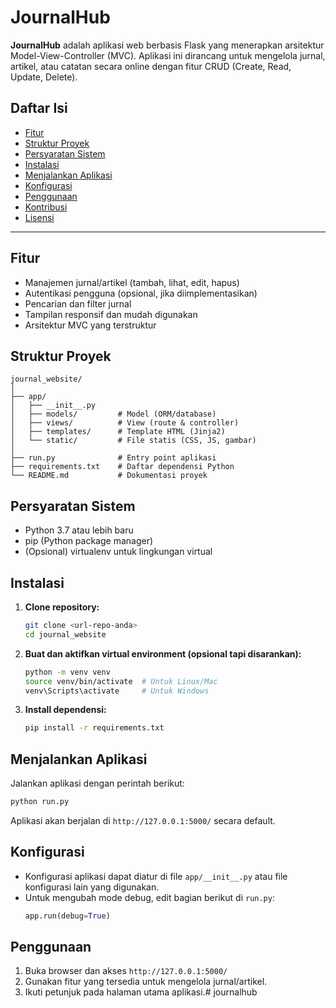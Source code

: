 # JournalHub

**JournalHub** adalah aplikasi web berbasis Flask yang menerapkan arsitektur Model-View-Controller (MVC). Aplikasi ini dirancang untuk mengelola jurnal, artikel, atau catatan secara online dengan fitur CRUD (Create, Read, Update, Delete).

## Daftar Isi

- [Fitur](#fitur)
- [Struktur Proyek](#struktur-proyek)
- [Persyaratan Sistem](#persyaratan-sistem)
- [Instalasi](#instalasi)
- [Menjalankan Aplikasi](#menjalankan-aplikasi)
- [Konfigurasi](#konfigurasi)
- [Penggunaan](#penggunaan)
- [Kontribusi](#kontribusi)
- [Lisensi](#lisensi)

---

## Fitur

- Manajemen jurnal/artikel (tambah, lihat, edit, hapus)
- Autentikasi pengguna (opsional, jika diimplementasikan)
- Pencarian dan filter jurnal
- Tampilan responsif dan mudah digunakan
- Arsitektur MVC yang terstruktur

## Struktur Proyek

```
journal_website/
│
├── app/
│   ├── __init__.py
│   ├── models/         # Model (ORM/database)
│   ├── views/          # View (route & controller)
│   ├── templates/      # Template HTML (Jinja2)
│   └── static/         # File statis (CSS, JS, gambar)
│
├── run.py              # Entry point aplikasi
├── requirements.txt    # Daftar dependensi Python
└── README.md           # Dokumentasi proyek
```

## Persyaratan Sistem

- Python 3.7 atau lebih baru
- pip (Python package manager)
- (Opsional) virtualenv untuk lingkungan virtual

## Instalasi

1. **Clone repository:**
   ```bash
   git clone <url-repo-anda>
   cd journal_website
   ```

2. **Buat dan aktifkan virtual environment (opsional tapi disarankan):**
   ```bash
   python -m venv venv
   source venv/bin/activate  # Untuk Linux/Mac
   venv\Scripts\activate     # Untuk Windows
   ```

3. **Install dependensi:**
   ```bash
   pip install -r requirements.txt
   ```

## Menjalankan Aplikasi

Jalankan aplikasi dengan perintah berikut:

```bash
python run.py
```

Aplikasi akan berjalan di `http://127.0.0.1:5000/` secara default.

## Konfigurasi

- Konfigurasi aplikasi dapat diatur di file `app/__init__.py` atau file konfigurasi lain yang digunakan.
- Untuk mengubah mode debug, edit bagian berikut di `run.py`:
  ```python
  app.run(debug=True)
  ```

## Penggunaan

1. Buka browser dan akses `http://127.0.0.1:5000/`
2. Gunakan fitur yang tersedia untuk mengelola jurnal/artikel.
3. Ikuti petunjuk pada halaman utama aplikasi.# journalhub
